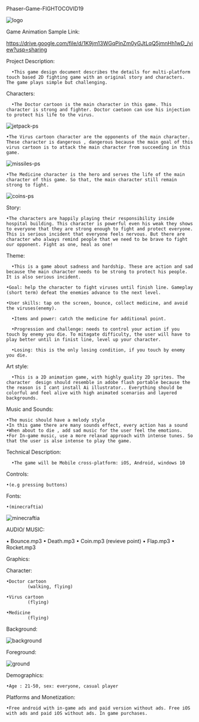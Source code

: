 
Phaser-Game-FIGHTOCOVID19   

![logo](https://user-images.githubusercontent.com/73123638/96476893-6a0bf780-1268-11eb-8018-fe5ba871e0f0.png)
      
Game Animation Sample Link:

https://drive.google.com/file/d/1K9jm13WGqPinZm0yGJtLqQ5jmnHh1wD_/view?usp=sharing

Project Description:

      •This game design document describes the details for multi-platform touch based 2D fighting game with an original story and characters. The game plays simple but challenging.


Characters:

      •The Doctor cartoon is the main character in this game. This character is strong and fighter. Doctor caetoon can use his injection to protect his life to the virus.

![jetpack-ps](https://user-images.githubusercontent.com/73123638/96477267-dedf3180-1268-11eb-800f-f2ec3c0081e5.png)


    •The Virus cartoon character are the opponents of the main character.  These character is dangerous , dangerous because the main goal of this virus cartoon is to attack the main character from succeeding in this game.

![missiles-ps](https://user-images.githubusercontent.com/73123638/96477727-6dec4980-1269-11eb-8469-91c5d5fe74c9.png)


 
    •The Medicine character is the hero and serves the life of the main character of this game. So that, the main character still remain strong to fight.


![coins-ps](https://user-images.githubusercontent.com/73123638/96477975-b60b6c00-1269-11eb-9fdc-1c840ed04701.png)

 
Story:

    •The characters are happily playing their responsibility inside hospital building. This character is powerful even his weak they shows to everyone that they are strong enough to fight and protect everyone. This is serious incident that everyone feels nervous. But there are character who always remind people that we need to be brave to fight our opponent. Fight as one, heal as one!
      
Theme:

	  •This is a game about sadness and hardship. These are action and sad because the main character needs to be strong to protect his people. It is also serious incident.

    •Goal: help the character to fight viruses until finish line. Gameplay (short term) defeat the enemies advance to the next level.
    
    •User skills: tap on the screen, bounce, collect medicine, and avoid the viruses(enemy).
    
	  •Items and power: catch the medicine for additional point.
    
	  •Progression and challenge: needs to control your action if you touch by enemy you die. To mitagate difficulty, the user will have to play better until in finist line, level up your character.
    
	  •Losing: this is the only losing condition, if you touch by enemy you die.

Art style:

	  •This is a 2D animation game, with highly quality 2D sprites. The character  design should resemble in adobe flash portable because the the reason is I cant install Ai illustrator.. Everything should be colorful and feel alive with high animated scenarios and layered backgrounds.

Music and Sounds:

	•The music should have a melody style
	•In this game there are many sounds effect, every action has a sound
	•When about to die , add sad music for the user feel the emotions.
	•For In-game music, use a more relaxad approach with intense tunes. So that the user is alse intense to play the game.

Technical Description:

      •The game will be Mobile cross-platform: iOS, Android, windows 10
      
Controls:

	•(e.g pressing buttons)

Fonts:

	•(minecraftia)
![minecraftia](https://user-images.githubusercontent.com/73123638/96478869-c40dbc80-126a-11eb-839c-6ca61e1c9746.png)


AUDIO/ MUSIC:

•	Bounce.mp3
•	Death.mp3
•	Coin.mp3 (revieve point)
•	Flap.mp3
•	Rocket.mp3

Graphics:

Character:

	•Doctor cartoon
            (walking, flying)

	•Virus cartoon
            (flying)
            
	•Medicine
            (flying)
            
Background:

![background](https://user-images.githubusercontent.com/73123638/96478287-15697c00-126a-11eb-95a6-9ea46b4f3e46.png)
 
Foreground:

![ground](https://user-images.githubusercontent.com/73123638/96478615-72fdc880-126a-11eb-9352-8323aa40ddcb.png)
 

Demographics:

	•Age : 21-50, sex: everyone, casual player
      
Platforms and Monetization:

	•Free android with in-game ads and paid version without ads. Free iOS with ads and paid iOS without ads. In game purchases.





